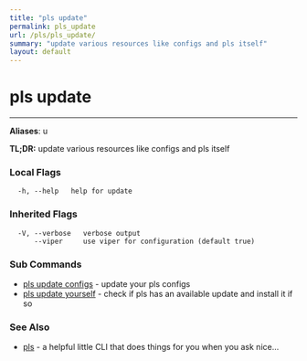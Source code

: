 ```yaml
---
title: "pls update"
permalink: pls_update
url: /pls/pls_update/
summary: "update various resources like configs and pls itself"
layout: default
---
```

# pls update 

---
**Aliases**: u

**TL;DR:** update various resources like configs and pls itself

### Local Flags

```
  -h, --help   help for update
```

### Inherited Flags

```
  -V, --verbose   verbose output
      --viper     use viper for configuration (default true)
```
### Sub Commands

* [pls update configs](/pls/pls_update_configs)	 - update your pls configs
* [pls update yourself](/pls/pls_update_yourself)	 - check if pls has an available update and install it if so

### See Also

* [pls](/pls/pls)	 - a helpful little CLI that does things for you when you ask nice...
